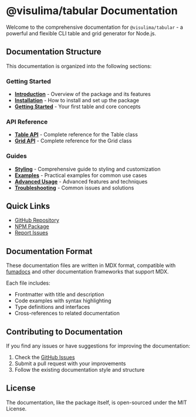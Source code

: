 # @visulima/tabular Documentation

Welcome to the comprehensive documentation for `@visulima/tabular` - a powerful and flexible CLI table and grid generator for Node.js.

## Documentation Structure

This documentation is organized into the following sections:

### Getting Started

- **[Introduction](./index.mdx)** - Overview of the package and its features
- **[Installation](./installation.mdx)** - How to install and set up the package
- **[Getting Started](./getting-started.mdx)** - Your first table and core concepts

### API Reference

- **[Table API](./api/table.mdx)** - Complete reference for the Table class
- **[Grid API](./api/grid.mdx)** - Complete reference for the Grid class

### Guides

- **[Styling](./styling.mdx)** - Comprehensive guide to styling and customization
- **[Examples](./examples.mdx)** - Practical examples for common use cases
- **[Advanced Usage](./advanced.mdx)** - Advanced features and techniques
- **[Troubleshooting](./troubleshooting.mdx)** - Common issues and solutions

## Quick Links

- [GitHub Repository](https://github.com/visulima/visulima)
- [NPM Package](https://www.npmjs.com/package/@visulima/tabular)
- [Report Issues](https://github.com/visulima/visulima/issues)

## Documentation Format

These documentation files are written in MDX format, compatible with [fumadocs](https://fumadocs.dev/docs/ui/markdown) and other documentation frameworks that support MDX.

Each file includes:
- Frontmatter with title and description
- Code examples with syntax highlighting
- Type definitions and interfaces
- Cross-references to related documentation

## Contributing to Documentation

If you find any issues or have suggestions for improving the documentation:

1. Check the [GitHub Issues](https://github.com/visulima/visulima/issues)
2. Submit a pull request with your improvements
3. Follow the existing documentation style and structure

## License

The documentation, like the package itself, is open-sourced under the MIT License.
